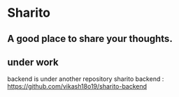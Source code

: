 # Sharito

## A good place to share your thoughts.

## under work
backend is under another repository sharito backend : https://github.com/vikash18o19/sharito-backend
